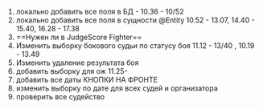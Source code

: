 1. локально добавить все поля в БД - 10.36 - 10/52
2. локально добавить все поля в сущности @Entity 10.52 - 13.07, 14.40 - 15.40, 16.28 -  17.38 
3. ==Нужен ли в JudgeScore Fighter==
4. Изменить выборку бокового судьи по статусу боя 11.12 - 13/40 , 10.19 - 13.49
5. Изменить удаление результата боя 
6. добавить выборку для ож 11.25-
7. добавить все даты КНОПКИ НА ФРОНТЕ
8. изменить выборку по дате для всех судей и организатора
9. проверить все судейство